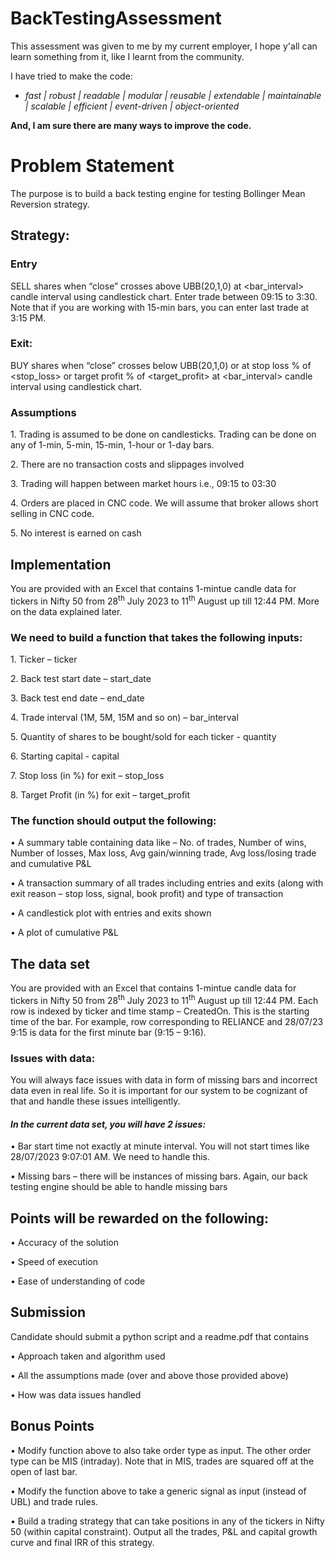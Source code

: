 # BackTestingAssessment
This assessment was given to me by my current employer, I hope y'all can learn something from it, like I learnt from the community.

I have tried to make the code:

  * *fast | robust | readable | modular | reusable | extendable | maintainable | scalable | efficient | event-driven | object-oriented*

**And, I am sure there are many ways to improve the code.**


# **Problem Statement**

The purpose is to build a back testing engine for testing Bollinger Mean Reversion strategy.

## **Strategy:**

### **Entry**

SELL <quantity> shares when “close” crosses above UBB(20,1,0) at <bar\_interval> 
candle interval using candlestick chart. 
Enter trade between 09:15 to 3:30. 
Note that if you are working with 15-min bars, you can enter last trade at 3:15 PM.

### **Exit:**

BUY <quantity> shares when “close” crosses below UBB(20,1,0) or at stop loss % of <stop\_loss> 
or target profit % of <target\_profit> at <bar\_interval> candle interval using candlestick chart.

### **Assumptions**

1\. Trading is assumed to be done on candlesticks. 
Trading can be done on any of 1-min, 5-min, 15-min, 1-hour or 1-day bars.

2\. There are no transaction costs and slippages involved

3\. Trading will happen between market hours i.e., 09:15 to 03:30

4\. Orders are placed in CNC code. 
We will assume that broker allows short selling in CNC code.

5\. No interest is earned on cash

## **Implementation**

You are provided with an Excel that contains 1-mintue candle data for tickers in Nifty 50
from 28<sup>th</sup> July 2023 to 11<sup>th</sup> August up till 12:44 PM. 
More on the data explained later. 

### We need to build a function that takes the following inputs:

1\. Ticker – ticker

2\. Back test start date – start\_date

3\. Back test end date – end\_date

4\. Trade interval (1M, 5M, 15M and so on) – bar\_interval

5\. Quantity of shares to be bought/sold for each ticker - quantity

6\. Starting capital - capital

7\. Stop loss (in %) for exit – stop\_loss

8\. Target Profit (in %) for exit – target\_profit

### **The function should output the following:**

• A summary table containing data like – No. of trades, Number of wins, Number of
losses, Max loss, Avg gain/winning trade, Avg loss/losing trade and cumulative P&L

• A transaction summary of all trades including entries and exits (along with exit
reason – stop loss, signal, book profit) and type of transaction

• A candlestick plot with entries and exits shown

• A plot of cumulative P&L

## **The data set**

You are provided with an Excel that contains 1-mintue candle data for tickers in Nifty 50 from
28<sup>th</sup> July 2023 to 11<sup>th</sup> August up till 12:44 PM. Each row is indexed by ticker and time stamp
– CreatedOn. This is the starting time of the bar. For example, row corresponding to
RELIANCE and 28/07/23 9:15 is data for the first minute bar (9:15 – 9:16).

### **Issues with data:**

You will always face issues with data in form of missing bars and incorrect data even in real
life. So it is important for our system to be cognizant of that and handle these issues
intelligently.

#### *In the current data set, you will have 2 issues:*

• Bar start time not exactly at minute interval. You will not start times like
28/07/2023 9:07:01 AM. We need to handle this.

• Missing bars – there will be instances of missing bars. Again, our back testing engine
should be able to handle missing bars

## **Points will be rewarded on the following:**

• Accuracy of the solution

• Speed of execution

• Ease of understanding of code

## **Submission**

Candidate should submit a python script and a readme.pdf that contains

• Approach taken and algorithm used

• All the assumptions made (over and above those provided above)

• How was data issues handled

## **Bonus Points**

• Modify function above to also take order type as input. The other order type can be
MIS (intraday). Note that in MIS, trades are squared off at the open of last bar.

• Modify the function above to take a generic signal as input (instead of UBL) and
trade rules.

• Build a trading strategy that can take positions in any of the tickers in Nifty 50 (within
capital constraint). Output all the trades, P&L and capital growth curve and final IRR
of this strategy.
